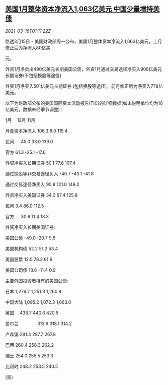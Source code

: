 <!--1615857795000-->
[美国1月整体资本净流入1,063亿美元 中国少量增持美债](https://cn.reuters.com/article/us-jan-capital-inflow-china-0316-idCNKBS2B803G)
------

<div><i>2021-03-16T01:11:22Z</i></div><p>路透3月15日 - 美国财政部周一公布，美国1月整体资本净流入1,063亿美元，上月修正后为净流入80亿美</p><p>元。</p><p>外资1月净卖出490亿美元长期美国公债，外资1月通过交易途径净买入908亿美元长期证券(不包括换股等途径)</p><p>外资1月净买入501亿美元长期证券 (包括换股等途径)，前月修正后为净买入778亿美元。</p><p>以下为财政部公布的美国国际资本流动报告(TIC)的详细数据(如未说明单位均为10亿美元，数据未经季节调整)：</p><p>1月　 12月 11月</p><p>月度资本净流入 106.3 8.0 115.4</p><p>民间 　 45.0 33.0 133.0</p><p>官方 61.3 -25.1 -17.6</p><p>外资净买入长期证券 50.1 77.8 107.4</p><p>通过换股等非交易途径买入 -40.7 -43.1 -41.8</p><p>通过交易途径净买入 90.8 121.0 149.2</p><p>外资净买入美国证券 34.0 97.4 125.8</p><p>民间 3.4 86.0 112.5</p><p>官方 　 30.6 11.4 13.3</p><p>外资净买入长期美国证券:</p><p>美国公债 -49.0 -20.7 9.6</p><p>美国机构债 52.2 51.2 53.4</p><p>美国股票 12.0 78.3 61.9</p><p>美国公司债 18.8 -11.4 0.9</p><p>主要外国投资者持有的美国公债:</p><p>日本 1,276.7 1,251.3 1,260.8</p><p>中国大陆 1,095.2 1,072.3 1,063.0</p><p>英国　 438.7 440.6 420.5</p><p>爱尔兰　　　　 313.6 318.1 314.2</p><p>卢森堡 281.4 287.7 267.8</p><p>巴西 260.4 258.3 262.2</p><p>瑞士 254.0 255.5 253.3</p><p>比利时 248.2 253.5 240.5</p><p>(完)</p>
